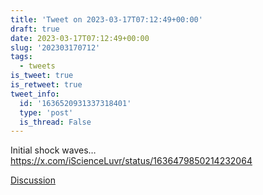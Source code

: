 ```yaml
---
title: 'Tweet on 2023-03-17T07:12:49+00:00'
draft: true
date: 2023-03-17T07:12:49+00:00
slug: '202303170712'
tags:
  - tweets
is_tweet: true
is_retweet: true
tweet_info:
  id: '1636520931337318401'
  type: 'post'
  is_thread: False
---
```




Initial shock waves… <https://x.com/iScienceLuvr/status/1636479850214232064>

[Discussion](https://x.com/sytelus/status/1636520931337318401)
